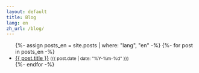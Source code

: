 ```yaml
---
layout: default
title: Blog
lang: en
zh_url: /blog/
---
```

<ul>
{%- assign posts_en = site.posts | where: "lang", "en" -%}
{%- for post in posts_en -%}
  <li><a href="{{ post.url }}">{{ post.title }}</a> <small>({{ post.date | date: "%Y-%m-%d" }})</small></li>
{%- endfor -%}
</ul>